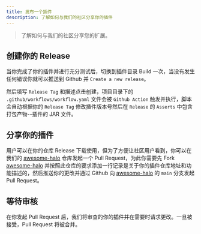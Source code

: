 ```yaml
---
title: 发布一个插件
description: 了解如何与我们的社区分享你的插件
---
```

> 了解如何与我们的社区分享您的扩展。

## 创建你的 Release

当你完成了你的插件并进行充分测试后，切换到插件目录 Build 一次，当没有发生任何错误你就可以推送到 Github 并 `Create a new release`。

然后填写 `Release Tag` 和描述点击创建，项目目录下的 `.github/workflows/workflow.yaml` 文件会被 `Github Action` 触发并执行，脚本会自动根据你的 `Release Tag` 修改插件版本号然后在 `Release` 的 `Asserts` 中包含打包产物--插件的 JAR 文件。

## 分享你的插件

用户可以在你的仓库 Release 下载使用，但为了方便让社区用户看到，你可以在我们的 [awesome-halo](https://github.com/halo-sigs/awesome-halo) 仓库发起一个 Pull Request，为此你需要先 Fork [awesome-halo](https://github.com/halo-sigs/awesome-halo) 并按照此仓库的要求添加一行记录是关于你的插件仓库地址和功能描述的，然后推送你的更改并通过 Github 向 [awesome-halo](https://github.com/halo-sigs/awesome-halo) 的 `main` 分支发起 Pull Request。

## 等待审核

在你发起 Pull Request 后，我们将审查的你的插件并在需要时请求更改。一旦被接受，Pull Request 将被合并。
